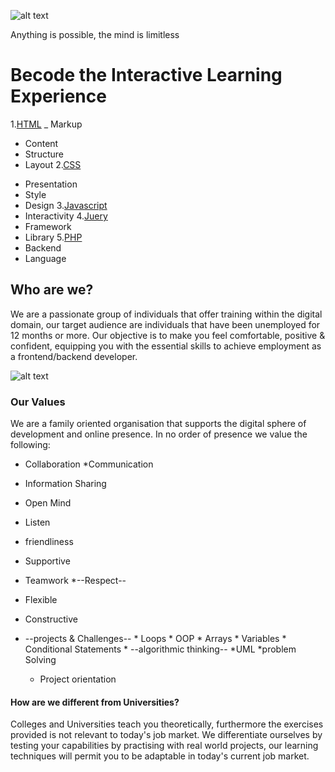 ![alt text](http://register.becode.org/partners/images/SmallLogo.png "Logo Title Text 1")
<figcaption> Anything is possible, the mind is limitless </figcaption>

# Becode the Interactive Learning Experience 

1.[HTML](https://www.w3schools.com/tags/tag_area.asp)
_ Markup
- Content
- Structure
- Layout
2.[CSS](http://www.css-tricks.com)
* Presentation
* Style
* Design
3.[Javascript](http://htmldog.com/guides/javascript/beginner/makingstuffhappen/)
* Interactivity
4.[Juery](http://www.jquery.com)
 * Framework
* Library
5.[PHP](http://www.homeandlearn.co.uk/php/php.html)
* Backend
* Language
		
## Who are we?

We are a passionate group of individuals that offer training within the digital domain, our target audience 
are individuals that have been unemployed for 12 months or more. Our objective is to make you feel comfortable,
positive & confident, equipping you with the essential skills to achieve employment as a frontend/backend developer.

![alt text](https://media.giphy.com/media/H0Oh2r1YOJLGw/giphy.gif "text")

###  Our Values
	
We are a family oriented organisation that supports the digital sphere of
development and online presence. In no order of presence we value the following:
      
* Collaboration
*Communication
* Information Sharing
* Open Mind
* Listen
* friendliness
* Supportive
* Teamwork
*--Respect--
* Flexible
* Constructive
 
* --projects & Challenges--
	     * Loops
	     * OOP
	     * Arrays
	     * Variables
	     * Conditional Statements
        * --algorithmic thinking--
	    *UML
	    *problem Solving
	* Project orientation
	
#### How are we different from Universities?

Colleges and Universities teach you theoretically, furthermore the exercises provided is not relevant to
today's job market. We differentiate ourselves by testing your capabilities by practising with real world
projects, our learning techniques will permit you to be adaptable in today's current job market.
	
    
